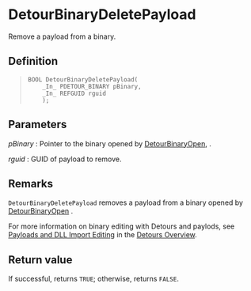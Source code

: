 DetourBinaryDeletePayload
=========================

Remove a payload from a binary.

Definition
----------

>     BOOL DetourBinaryDeletePayload(
>         _In_ PDETOUR_BINARY pBinary,
>         _In_ REFGUID rguid
>         );

Parameters
----------

*pBinary*
:   Pointer to the binary opened by
    [DetourBinaryOpen](DetourBinaryOpen), .

*rguid*
:   GUID of payload to remove.

Remarks
-------

`DetourBinaryDeletePayload` removes a payload from a binary opened by
[DetourBinaryOpen](DetourBinaryOpen) .

For more information on binary editing with Detours and paylods, see
[Payloads and DLL Import Editing](OverviewPayloads) in the [Detours
Overview](Home).

Return value
------------

If successful, returns `TRUE`; otherwise, returns `FALSE`.

